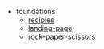 - foundations
  - [recipies](./odin-recipes/)
  - [landing-page](./odin-foundations-landing-page/)
  - [rock-paper-scissors](./odin-foundations-rock-paper-scissors/)